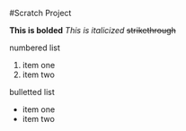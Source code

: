 #Scratch Project

**This is bolded**
*This is italicized*
~~strikethrough~~

numbered list
1. item one 
2. item two

bulletted list
 * item one
 * item two

